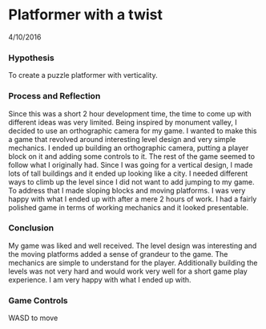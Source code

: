 
# Platformer with a twist

4/10/2016

### Hypothesis

To create a puzzle platformer with verticality.

### Process and Reflection

Since this was a short 2 hour development time, the time to come up with different ideas was very limited. Being inspired by monument valley, I decided to use an orthographic camera for my game. I wanted to make this a game that revolved around interesting level design and very simple mechanics. I ended up building an orthographic camera, putting a player block on it and adding some controls to it. The rest of the game seemed to follow what I originally had. Since I was going for a vertical design, I made lots of tall buildings and it ended up looking like a city. I needed different ways to climb up the level since I did not want to add jumping to my game. To address that I made sloping blocks and moving platforms. I was very happy with what I ended up with after a mere 2 hours of work. I had a fairly polished game in terms of working mechanics and it looked presentable.


### Conclusion

My game was liked and well received. The level design was interesting and the moving platforms added a sense of grandeur to the game. The mechanics are simple to understand for the player. Additionally building the levels was not very hard and would work very well for a short game play experience. I am very happy with what I ended up with.

### Game Controls

WASD to move